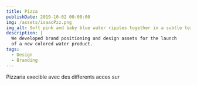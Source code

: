 ```yaml
---
title: Pizza
publishDate: 2019-10-02 00:00:00
img: /assets/isaacPzz.png
img_alt: Soft pink and baby blue water ripples together in a subtle texture.
description: |
  We developed brand positioning and design assets for the launch
  of a new colored water product.
tags:
  - Design
  - Branding
---
```


Pizzaria execible avec des differents acces sur 